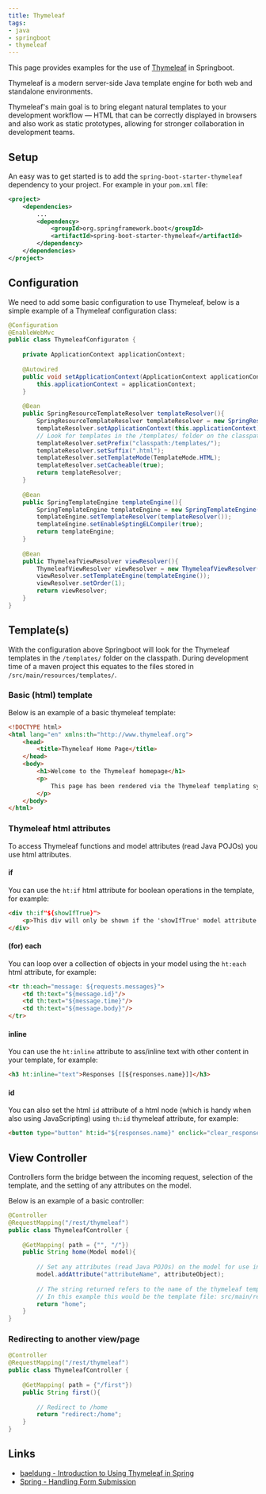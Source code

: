 ```yaml
---
title: Thymeleaf
tags:
- java
- springboot
- thymeleaf
---
```


This page provides examples for the use of [Thymeleaf](https://www.thymeleaf.org/) in Springboot.
<!--more-->
Thymeleaf is a modern server-side Java template engine for both web and standalone environments.

Thymeleaf's main goal is to bring elegant natural templates to your development workflow — 
HTML that can be correctly displayed in browsers and also work as static prototypes, 
allowing for stronger collaboration in development teams.

## Setup

An easy was to get started is to add the `spring-boot-starter-thymeleaf` dependency to your project. 
For example in your `pom.xml` file:

```xml
<project>
    <dependencies>
        ...
        <dependency>
            <groupId>org.springframework.boot</groupId>
            <artifactId>spring-boot-starter-thymeleaf</artifactId>
        </dependency>
    </dependencies>
</project>
```

## Configuration

We need to add some basic configuration to use Thymeleaf, below is a simple example of a Thymeleaf configuration class:

```java
@Configuration
@EnableWebMvc
public class ThymeleafConfiguraton {
    
    private ApplicationContext applicationContext;
    
    @Autowired
    public void setApplicationContext(ApplicationContext applicationContext){
        this.applicationContext = applicationContext;
    }
    
    @Bean
    public SpringResourceTemplateResolver templateResolver(){
        SpringResourceTemplateResolver templateResolver = new SpringResourceTemplateResolver();
        templateResolver.setApplicationContext(this.applicationContext);
        // Look for templates in the /templates/ folder on the classpath
        templateResolver.setPrefix("classpath:/templates/");
        templateResolver.setSuffix(".html");
        templateResolver.setTemplateMode(TemplateMode.HTML);
        templateResolver.setCacheable(true);
        return templateResolver;
    }
    
    @Bean
    public SpringTemplateEngine templateEngine(){
        SpringTemplateEngine templateEngine = new SpringTemplateEngine();
        templateEngine.setTemplateResolver(templateResolver());
        templateEngine.setEnableSptingELCompiler(true);
        return templateEngine;
    }
    
    @Bean
    public ThymeleafViewResolver viewResolver(){
        ThymeleafViewResolver viewResolver = new ThymeleafViewResolver();
        viewResolver.setTemplateEngine(templateEngine());
        viewResolver.setOrder(1);
        return viewResolver;
    }
}
```

## Template(s)

With the configuration above Springboot will look for the Thymeleaf templates in the `/templates/` folder on the classpath.
During development time of a maven project this equates to the files stored in `/src/main/resources/templates/`.

### Basic (html) template

Below is an example of a basic thymeleaf template:

```html
<!DOCTYPE html>
<html lang="en" xmlns:th="http://www.thymeleaf.org">
    <head>
        <title>Thymeleaf Home Page</title>
    </head>
    <body>
        <h1>Welcome to the Thymeleaf homepage</h1>
        <p>
            This page has been rendered via the Thymeleaf templating system.
        </p>
    </body>
</html>
```

### Thymeleaf html attributes

To access Thymeleaf functions and model attributes (read Java POJOs) you use html attributes.

#### if

You can use the `ht:if` html attribute for boolean operations in the template, for example:

```html
<div th:if"${showIfTrue}">
    <p>This div will only be shown if the 'showIfTrue' model attribute is true</p>
</div>
```

#### (for) each

You can loop over a collection of objects in your model using the `ht:each` html attribute, for example:

```html
<tr th:each="message: ${requests.messages}">
    <td th:text="${message.id}"/>
    <td th:text="${message.time}"/>
    <td th:text="${message.body}"/>
</tr>
```

#### inline

You can use the `ht:inline` attribute to ass/inline text with other content in your template, for example:

```html
<h3 ht:inline="text">Responses [[${responses.name}]]</h3>
```

#### id

You can also set the html `id` attribute of a html node (which is handy when also using JavaScripting) using `th:id`
thymeleaf attribute, for example:

```html
<button type="button" ht:id="${responses.name}" onclick="clear_responses(event)">Clear Responses</button>
```

## View Controller

Controllers form the bridge between the incoming request, selection of the template, and the setting of any attributes 
on the model.

Below is an example of a basic controller:

```java
@Controller
@RequestMapping("/rest/thymeleaf")
public class ThymeleafController {
    
    @GetMapping( path = {"", "/"})
    public String home(Model model){
        
        // Set any attributes (read Java POJOs) on the model for use in the thymeleaf template
        model.addAttribute("attributeName", attributeObject);
        
        // The string returned refers to the name of the thymeleaf template
        // In this example this would be the template file: src/main/resources/templates/home.html
        return "home";
    }
}
```

### Redirecting to another view/page

```java
@Controller
@RequestMapping("/rest/thymeleaf")
public class ThymeleafController {
    
    @GetMapping( path = {"/first"})
    public String first(){
        
        // Redirect to /home
        return "redirect:/home";
    }
}
```


## Links

* [baeldung - Introduction to Using Thymeleaf in Spring](https://www.baeldung.com/thymeleaf-in-spring-mvc)
* [Spring - Handling Form Submission](https://spring.io/guides/gs/handling-form-submission/)